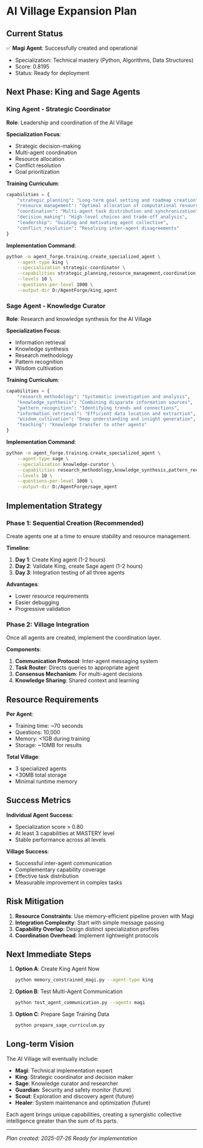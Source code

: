 # AI Village Expansion Plan

## Current Status
✅ **Magi Agent**: Successfully created and operational
- Specialization: Technical mastery (Python, Algorithms, Data Structures)
- Score: 0.8195
- Status: Ready for deployment

## Next Phase: King and Sage Agents

### King Agent - Strategic Coordinator
**Role**: Leadership and coordination of the AI Village

**Specialization Focus**:
- Strategic decision-making
- Multi-agent coordination
- Resource allocation
- Conflict resolution
- Goal prioritization

**Training Curriculum**:
```python
capabilities = {
    "strategic_planning": "Long-term goal setting and roadmap creation",
    "resource_management": "Optimal allocation of computational resources",
    "coordination": "Multi-agent task distribution and synchronization",
    "decision_making": "High-level choices and trade-off analysis",
    "leadership": "Guiding and motivating agent collective",
    "conflict_resolution": "Resolving inter-agent disagreements"
}
```

**Implementation Command**:
```bash
python -m agent_forge.training.create_specialized_agent \
    --agent-type king \
    --specialization strategic-coordinator \
    --capabilities strategic_planning,resource_management,coordination,decision_making,leadership,conflict_resolution \
    --levels 10 \
    --questions-per-level 1000 \
    --output-dir D:/AgentForge/king_agent
```

### Sage Agent - Knowledge Curator
**Role**: Research and knowledge synthesis for the AI Village

**Specialization Focus**:
- Information retrieval
- Knowledge synthesis
- Research methodology
- Pattern recognition
- Wisdom cultivation

**Training Curriculum**:
```python
capabilities = {
    "research_methodology": "Systematic investigation and analysis",
    "knowledge_synthesis": "Combining disparate information sources",
    "pattern_recognition": "Identifying trends and connections",
    "information_retrieval": "Efficient data location and extraction",
    "wisdom_cultivation": "Deep understanding and insight generation",
    "teaching": "Knowledge transfer to other agents"
}
```

**Implementation Command**:
```bash
python -m agent_forge.training.create_specialized_agent \
    --agent-type sage \
    --specialization knowledge-curator \
    --capabilities research_methodology,knowledge_synthesis,pattern_recognition,information_retrieval,wisdom_cultivation,teaching \
    --levels 10 \
    --questions-per-level 1000 \
    --output-dir D:/AgentForge/sage_agent
```

## Implementation Strategy

### Phase 1: Sequential Creation (Recommended)
Create agents one at a time to ensure stability and resource management.

**Timeline**:
1. **Day 1**: Create King agent (1-2 hours)
2. **Day 2**: Validate King, create Sage agent (1-2 hours)
3. **Day 3**: Integration testing of all three agents

**Advantages**:
- Lower resource requirements
- Easier debugging
- Progressive validation

### Phase 2: Village Integration
Once all agents are created, implement the coordination layer.

**Components**:
1. **Communication Protocol**: Inter-agent messaging system
2. **Task Router**: Directs queries to appropriate agent
3. **Consensus Mechanism**: For multi-agent decisions
4. **Knowledge Sharing**: Shared context and learning

## Resource Requirements

**Per Agent**:
- Training time: ~70 seconds
- Questions: 10,000
- Memory: <1GB during training
- Storage: ~10MB for results

**Total Village**:
- 3 specialized agents
- <30MB total storage
- Minimal runtime memory

## Success Metrics

**Individual Agent Success**:
- Specialization score > 0.80
- At least 3 capabilities at MASTERY level
- Stable performance across all levels

**Village Success**:
- Successful inter-agent communication
- Complementary capability coverage
- Effective task distribution
- Measurable improvement in complex tasks

## Risk Mitigation

1. **Resource Constraints**: Use memory-efficient pipeline proven with Magi
2. **Integration Complexity**: Start with simple message passing
3. **Capability Overlap**: Design distinct specialization profiles
4. **Coordination Overhead**: Implement lightweight protocols

## Next Immediate Steps

1. **Option A**: Create King Agent Now
   ```bash
   python memory_constrained_magi.py --agent-type king
   ```

2. **Option B**: Test Multi-Agent Communication
   ```bash
   python test_agent_communication.py --agents magi
   ```

3. **Option C**: Prepare Sage Training Data
   ```bash
   python prepare_sage_curriculum.py
   ```

## Long-term Vision

The AI Village will eventually include:
- **Magi**: Technical implementation expert
- **King**: Strategic coordinator and decision maker
- **Sage**: Knowledge curator and researcher
- **Guardian**: Security and safety monitor (future)
- **Scout**: Exploration and discovery agent (future)
- **Healer**: System maintenance and optimization (future)

Each agent brings unique capabilities, creating a synergistic collective intelligence greater than the sum of its parts.

---

*Plan created: 2025-07-26*
*Ready for implementation*
